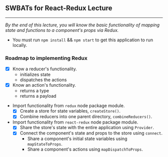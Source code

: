 ## SWBATs for React-Redux Lecture

***

*_By the end of this lecture, you will know the basic functionality of mapping state and functions to a component's props via Redux._* 

- You must run `npm install` && `npm start` to get this application to run locally. 

### Roadmap to implementing Redux

- [x] Know a reducer's functionality. 
    - initializes state
    - dispatches the actions
- [x] Know an action's functionality.
    - returns a type
    - returns a payload
- Import functionality from `redux` node package module.
    - [x] Create a store for state variables, `createStore()`.
    - [x] Combine reducers into one parent directory, `combineReducers()`.
- Import functionality from `react-redux` node package module.
    - [x] Share the store's state with the entire application using `Provider`.
    - [x] Connect the component's state and props to the store using `connect`.
        - Share a component's initial state variables using `mapStateToProps`.
        - Share a component's actions using `mapDispatchToProps`.
